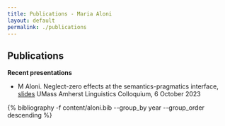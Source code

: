 ```yaml
---
title: Publications - Maria Aloni
layout: default
permalink: ./publications
---
```


## Publications

**Recent presentations**

* M Aloni. Neglect-zero effects at the semantics-pragmatics interface, [slides](resources/UMAss23.pdf)
UMass Amherst Linguistics Colloquium, 6 October 2023

{% bibliography -f content/aloni.bib --group_by year --group_order descending %}



